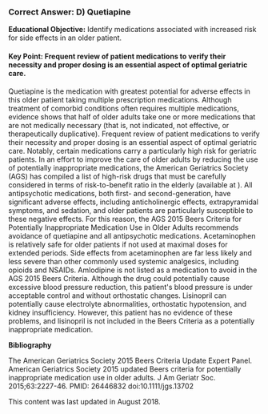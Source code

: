 
### Correct Answer: D) Quetiapine 

**Educational Objective:** Identify medications associated with increased risk for side effects in an older patient.

#### **Key Point:** Frequent review of patient medications to verify their necessity and proper dosing is an essential aspect of optimal geriatric care.

Quetiapine is the medication with greatest potential for adverse effects in this older patient taking multiple prescription medications. Although treatment of comorbid conditions often requires multiple medications, evidence shows that half of older adults take one or more medications that are not medically necessary (that is, not indicated, not effective, or therapeutically duplicative). Frequent review of patient medications to verify their necessity and proper dosing is an essential aspect of optimal geriatric care. Notably, certain medications carry a particularly high risk for geriatric patients. In an effort to improve the care of older adults by reducing the use of potentially inappropriate medications, the American Geriatrics Society (AGS) has compiled a list of high-risk drugs that must be carefully considered in terms of risk-to-benefit ratio in the elderly (available at ). All antipsychotic medications, both first- and second-generation, have significant adverse effects, including anticholinergic effects, extrapyramidal symptoms, and sedation, and older patients are particularly susceptible to these negative effects. For this reason, the AGS 2015 Beers Criteria for Potentially Inappropriate Medication Use in Older Adults recommends avoidance of quetiapine and all antipsychotic medications.
Acetaminophen is relatively safe for older patients if not used at maximal doses for extended periods. Side effects from acetaminophen are far less likely and less severe than other commonly used systemic analgesics, including opioids and NSAIDs.
Amlodipine is not listed as a medication to avoid in the AGS 2015 Beers Criteria. Although the drug could potentially cause excessive blood pressure reduction, this patient's blood pressure is under acceptable control and without orthostatic changes.
Lisinopril can potentially cause electrolyte abnormalities, orthostatic hypotension, and kidney insufficiency. However, this patient has no evidence of these problems, and lisinopril is not included in the Beers Criteria as a potentially inappropriate medication.

**Bibliography**

The American Geriatrics Society 2015 Beers Criteria Update Expert Panel. American Geriatrics Society 2015 updated Beers criteria for potentially inappropriate medication use in older adults. J Am Geriatr Soc. 2015;63:2227-46. PMID: 26446832 doi:10.1111/jgs.13702

This content was last updated in August 2018.